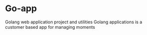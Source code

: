 # Go-app
Golang web application project and utilities 
Golang applications is a customer based app for managing moments 
